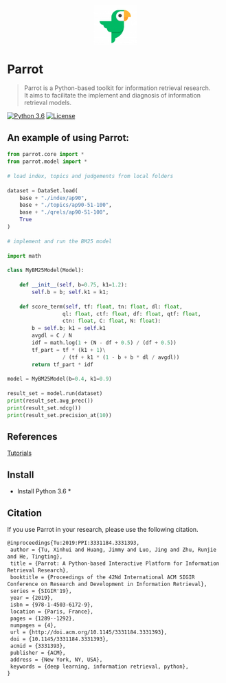  
<div align='center'>
<img src="https://raw.githubusercontent.com/IR-Community/Parrot/master/parrot.png" width = "100"  alt="logo" align="center" />
</div> 

# Parrot 

>Parrot is a Python-based toolkit for information retrieval research. <br>
>It aims to facilitate the implement and diagnosis of information retrieval models.

[![Python 3.6](https://img.shields.io/badge/python-3.6%20%7C%203.7-blue.svg)](https://www.python.org/downloads/release/python-360/)
[![License](https://img.shields.io/badge/License-Apache%202.0-yellowgreen.svg)](https://opensource.org/licenses/Apache-2.0)



## An example of using Parrot:


```python
from parrot.core import * 
from parrot.model import *

# load index, topics and judgements from local folders

dataset = DataSet.load(
    base + "./index/ap90",
    base + "./topics/ap90-51-100",
    base + "./qrels/ap90-51-100",
    True
)

# implement and run the BM25 model

import math

class MyBM25Model(Model):

    def __init__(self, b=0.75, k1=1.2):
        self.b = b; self.k1 = k1; 

    def score_term(self, tf: float, tn: float, dl: float,
                  ql: float, ctf: float, df: float, qtf: float,
                  ctn: float, C: float, N: float):
        b = self.b; k1 = self.k1
        avgdl = C / N
        idf = math.log(1 + (N - df + 0.5) / (df + 0.5))
        tf_part = tf * (k1 + 1)\
                  / (tf + k1 * (1 - b + b * dl / avgdl))
        return tf_part * idf

model = MyBM25Model(b=0.4, k1=0.9)

result_set = model.run(dataset)
print(result_set.avg_prec())
print(result_set.ndcg())
print(result_set.precision_at(10))

```



## References


[Tutorials](https://github.com/IR-Community/Parrot/tree/master/parrot/examples)


## Install


* Install Python 3.6 *



## Citation

If you use Parrot in your research, please use the following citation.

```
@inproceedings{Tu:2019:PPI:3331184.3331393,
 author = {Tu, Xinhui and Huang, Jimmy and Luo, Jing and Zhu, Runjie and He, Tingting},
 title = {Parrot: A Python-based Interactive Platform for Information Retrieval Research},
 booktitle = {Proceedings of the 42Nd International ACM SIGIR Conference on Research and Development in Information Retrieval},
 series = {SIGIR'19},
 year = {2019},
 isbn = {978-1-4503-6172-9},
 location = {Paris, France},
 pages = {1289--1292},
 numpages = {4},
 url = {http://doi.acm.org/10.1145/3331184.3331393},
 doi = {10.1145/3331184.3331393},
 acmid = {3331393},
 publisher = {ACM},
 address = {New York, NY, USA},
 keywords = {deep learning, information retrieval, python},
} 

```



